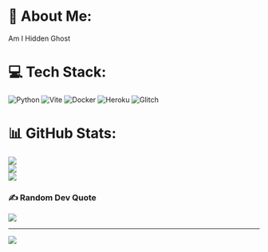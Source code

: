 # 💫 About Me:
Am I Hidden Ghost 


# 💻 Tech Stack:
![Python](https://img.shields.io/badge/python-3670A0?style=plastic&logo=python&logoColor=ffdd54) ![Vite](https://img.shields.io/badge/vite-%23646CFF.svg?style=plastic&logo=vite&logoColor=white) ![Docker](https://img.shields.io/badge/docker-%230db7ed.svg?style=plastic&logo=docker&logoColor=white) ![Heroku](https://img.shields.io/badge/heroku-%23430098.svg?style=plastic&logo=heroku&logoColor=white) ![Glitch](https://img.shields.io/badge/glitch-%233333FF.svg?style=plastic&logo=glitch&logoColor=white)
# 📊 GitHub Stats:
![](https://github-readme-stats.vercel.app/api?username=Ghost-Hashh&theme=ambient_gradient&hide_border=false&include_all_commits=false&count_private=false)<br/>
![](https://github-readme-streak-stats.herokuapp.com/?user=Ghost-Hashh&theme=ambient_gradient&hide_border=false)<br/>
![](https://github-readme-stats.vercel.app/api/top-langs/?username=Ghost-Hashh&theme=ambient_gradient&hide_border=false&include_all_commits=false&count_private=false&layout=compact)

### ✍️ Random Dev Quote
![](https://quotes-github-readme.vercel.app/api?type=horizontal&theme=radical)

---
[![](https://visitcount.itsvg.in/api?id=Ghost-Hashh&icon=10&color=12)](https://visitcount.itsvg.in)

<!-- Proudly created with GPRM ( https://gprm.itsvg.in ) -->
